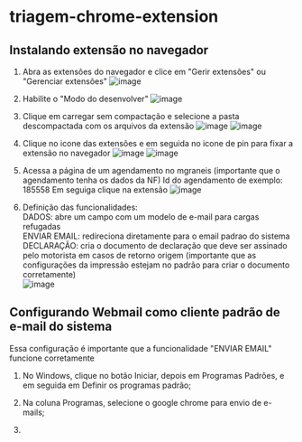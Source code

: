 # triagem-chrome-extension

## Instalando extensão no navegador
1. Abra as extensões do navegador e clice em "Gerir extensões" ou "Gerenciar extensões"
![image](https://github.com/user-attachments/assets/80f8622b-3dd2-4071-b4a2-c10da0e2d3d2)

2. Habilite o "Modo do desenvolver"
![image](https://github.com/user-attachments/assets/3bbe4371-3dc8-453b-b656-7a2f71370f00)

3. Clique em carregar sem compactação e selecione a pasta descompactada com os arquivos da extensão
![image](https://github.com/user-attachments/assets/1f8abefd-4229-4555-a50b-2c616479e5cd)
![image](https://github.com/user-attachments/assets/7ed9a303-6fd6-4d39-bf19-b01bdfed8d17)

4. Clique no icone das extensões e em seguida no icone de pin para fixar a extensão no navegador
![image](https://github.com/user-attachments/assets/d6883dfa-e7d4-4aab-8d25-0bbdc7583cd1)
![image](https://github.com/user-attachments/assets/88b8dfe9-0fa3-403f-a4d4-a05ee7d01154)

5. Acessa a página de um agendamento no mgraneis (importante que o agendamento tenha os dados da NF)
Id do agendamento de exemplo: 185558
Em seguiga clique na extensão
![image](https://github.com/user-attachments/assets/f15b6683-da9d-4fa9-8209-49e300d6f9dd)

6. Definição das funcionalidades:  
DADOS: abre um campo com um modelo de e-mail para cargas refugadas  
ENVIAR EMAIL: redireciona diretamente para o email padrao do sistema  
DECLARAÇÃO: cria o documento de declaração que deve ser assinado pelo motorista em casos de retorno origem (importante que as configurações da impressão estejam no padrão para criar o documento corretamente)  
![image](https://github.com/user-attachments/assets/18bb4893-4a02-4c59-878e-00ecf391957e)

## Configurando Webmail como cliente padrão de e-mail do sistema
Essa configuração é importante que a funcionalidade "ENVIAR EMAIL" funcione corretamente

1. No Windows, clique no botão Iniciar, depois em Programas Padrões, e em seguida em Definir os programas padrão;
   
2. Na coluna Programas, selecione o google chrome para envio de e-mails;

3. 
